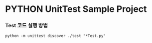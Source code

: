 # PYTHON UnitTest Sample Project 

### Test 코드 실행 방법
    python -m unittest discover ./test "*Test.py"
